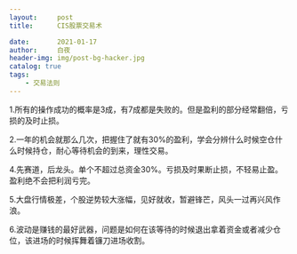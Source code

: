 ```yaml
---
layout:     post
title:      CIS股票交易术

date:       2021-01-17
author:     白夜
header-img: img/post-bg-hacker.jpg
catalog: true
tags:
    - 交易法则
---
```




1.所有的操作成功的概率是3成，有7成都是失败的。但是盈利的部分经常翻倍，亏损的及时止损。

2.一年的机会就那么几次，把握住了就有30%的盈利，学会分辨什么时候空仓什么时候持仓，耐心等待机会的到来，理性交易。

4.先赛道，后龙头。单个不超过总资金30%。亏损及时果断止损，不轻易止盈。盈利绝不会把利润亏完。

5.大盘行情极差，个股逆势较大涨幅，见好就收，暂避锋芒，风头一过再兴风作浪。

6.波动是赚钱的最好武器，问题是如何在该等待的时候退出拿着资金或者减少仓位，该进场的时候挥舞着镰刀进场收割。
